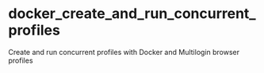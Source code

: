 # docker_create_and_run_concurrent_profiles
Create and run concurrent profiles with Docker and Multilogin browser profiles
